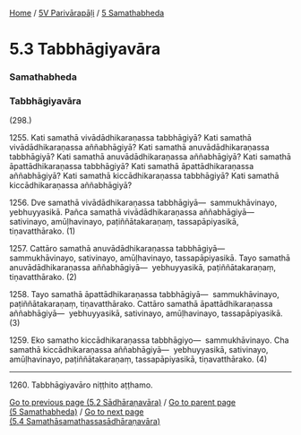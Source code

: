
[Home](/) / [5V Parivārapāḷi](../../5V.md) / [5 Samathabheda](../5.md)

# 5.3 Tabbhāgiyavāra

### Samathabheda

### Tabbhāgiyavāra

(298.)

1255\. Kati samathā vivādādhikaraṇassa tabbhāgiyā? Kati samathā vivādādhikaraṇassa aññabhāgiyā? Kati samathā anuvādādhikaraṇassa tabbhāgiyā? Kati samathā anuvādādhikaraṇassa aññabhāgiyā? Kati samathā āpattādhikaraṇassa tabbhāgiyā? Kati samathā āpattādhikaraṇassa aññabhāgiyā? Kati samathā kiccādhikaraṇassa tabbhāgiyā? Kati samathā kiccādhikaraṇassa aññabhāgiyā?

1256\. Dve samathā vivādādhikaraṇassa tabbhāgiyā—  sammukhāvinayo, yebhuyyasikā. Pañca samathā vivādādhikaraṇassa aññabhāgiyā—  sativinayo, amūḷhavinayo, paṭiññātakaraṇaṃ, tassapāpiyasikā, tiṇavatthārako. (1)

1257\. Cattāro samathā anuvādādhikaraṇassa tabbhāgiyā—  sammukhāvinayo, sativinayo, amūḷhavinayo, tassapāpiyasikā. Tayo samathā anuvādādhikaraṇassa aññabhāgiyā—  yebhuyyasikā, paṭiññātakaraṇaṃ, tiṇavatthārako. (2)

1258\. Tayo samathā āpattādhikaraṇassa tabbhāgiyā—  sammukhāvinayo, paṭiññātakaraṇaṃ, tiṇavatthārako. Cattāro samathā āpattādhikaraṇassa aññabhāgiyā—  yebhuyyasikā, sativinayo, amūḷhavinayo, tassapāpiyasikā. (3)

1259\. Eko samatho kiccādhikaraṇassa tabbhāgiyo—  sammukhāvinayo. Cha samathā kiccādhikaraṇassa aññabhāgiyā—  yebhuyyasikā, sativinayo, amūḷhavinayo, paṭiññātakaraṇaṃ, tassapāpiyasikā, tiṇavatthārako. (4)

---

1260\. Tabbhāgiyavāro niṭṭhito aṭṭhamo.



[Go to previous page (5.2 Sādhāraṇavāra)](5.2.md) / [Go to parent page (5 Samathabheda)](../5.md) / [Go to next page (5.4 Samathāsamathassasādhāraṇavāra)](5.4.md)



